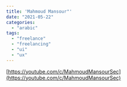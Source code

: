 ```yaml
---
title: 'Mahmoud Mansour"'
date: "2021-05-22"
categories:
  - "arabic"
tags:
  - "freelance"
  - "freelancing"
  - "ui"
  - "ux"
---
```


[https://youtube.com/c/MahmoudMansourSec](https://youtube.com/c/MahmoudMansourSec)
